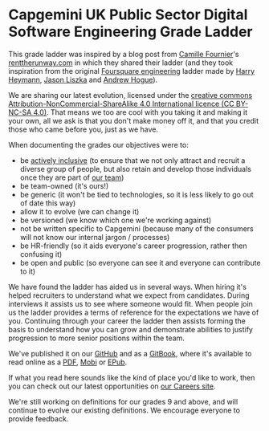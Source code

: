 # Capgemini UK Public Sector Digital Software Engineering Grade Ladder

This grade ladder was inspired by a blog post from [Camille Fournier](https://twitter.com/skamille)'s [renttherunway.com](http://dresscode.renttherunway.com/blog/ladder) in which they shared their ladder (and they took inspiration from the original [Foursquare engineering](http://engineering.foursquare.com/) ladder made by [Harry Heymann](https://twitter.com/harryh), [Jason Liszka](https://twitter.com/jliszka) and [Andrew Hogue](https://twitter.com/ahogue)).

We are sharing our latest evolution, licensed under the [creative commons Attribution-NonCommercial-ShareAlike 4.0 International licence (CC BY-NC-SA 4.0)](https://creativecommons.org/licenses/by-nc-sa/4.0/). That means we too are cool with you taking it and making it your own, all we ask is that you don't make money off it, and that you credit those who came before you, just as we have.

When documenting the grades our objectives were to:

* be [actively inclusive](https://www.uk.capgemini.com/our-active-inclusion-strategy) (to ensure that we not only attract and recruit a diverse group of people, but also retain and develop those individuals once they are part of [our team](https://www.uk.capgemini.com/careers/meet-our-people))
* be team-owned (it's ours!)
* be generic (it won't be tied to technologies, so it is less likely to go out of date this way)
* allow it to evolve (we can change it)
* be versioned (we know which one we're working against)
* not be written specific to Capgemini (because many of the consumers will not know our internal jargon / processes)
* be HR-friendly (so it aids everyone's career progression, rather then confusing it)
* be open and public (so everyone can see it and everyone can contribute to it)


We have found the ladder has aided us in several ways. When hiring it's helped recruiters to understand what we expect from candidates. During interviews it assists us to see where someone would fit. When people join us the ladder provides a terms of reference for the expectations we have of you. Continuing through your career the ladder then assists forming the basis to understand how you can grow and demonstrate abilities to justify progression to more senior positions within the team.

We've published it on our [GitHub](https://github.com/capgemini-psdu/grade-ladder) and as a [GitBook](https://capgemini-psdu.gitbooks.io/capgemini-uk-psd-se-grade-ladder/content/), where it's available to read online as a [PDF](https://www.gitbook.com/download/pdf/book/capgemini-psdu/capgemini-uk-psd-se-grade-ladder), [Mobi](https://www.gitbook.com/download/mobi/book/capgemini-psdu/capgemini-uk-psd-se-grade-ladder) or [EPub](https://www.gitbook.com/download/epub/book/capgemini-psdu/capgemini-uk-psd-se-grade-ladder). 

If what you read here sounds like the kind of place you'd like to work, then you can check out our latest opportunities on [our Careers site](https://www.uk.capgemini.com/careers).

We're still working on definitions for our grades 9 and above, and will continue to evolve our existing definitions. We encourage everyone to provide feedback.
